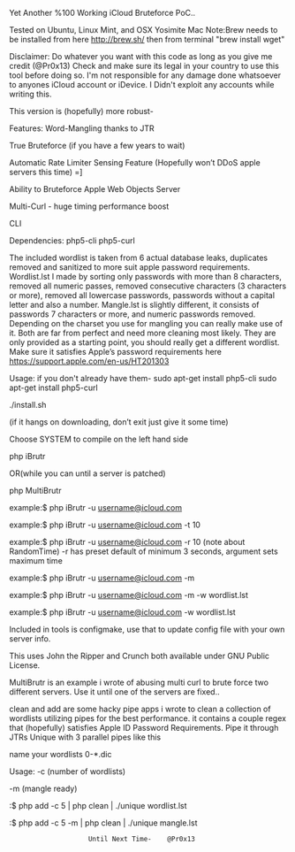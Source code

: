 Yet Another %100 Working iCloud Bruteforce PoC..

Tested on Ubuntu, Linux Mint, and OSX Yosimite
Mac Note:Brew needs to be installed from here http://brew.sh/ then from terminal "brew install wget"


Disclaimer: Do whatever you want with this code as long as you give me credit (@Pr0x13) 
Check and make sure its legal in your country to use this tool before doing so.
I'm not responsible for any damage done whatsoever to anyones iCloud account or iDevice.
I Didn't exploit any accounts while writing this.

This version is (hopefully) more robust- 

Features:
Word-Mangling thanks to JTR

True Bruteforce (if you have a few years to wait)

Automatic Rate Limiter Sensing Feature (Hopefully won’t DDoS apple servers this time) =]

Ability to Bruteforce Apple Web Objects Server 

Multi-Curl - huge timing performance boost 

CLI

Dependencies:
php5-cli
php5-curl

The included wordlist is taken from 6 actual database leaks, duplicates removed and sanitized to more suit apple password requirements. Wordlist.lst I made by sorting only passwords with more than 8 characters, removed all numeric passes, removed consecutive characters (3 characters or more), removed all lowercase passwords, passwords without a capital letter and also a number. 
Mangle.lst is slightly different, it consists of passwords 7 characters or more,  and numeric passwords removed. Depending on the charset you use for mangling you can really make use of it. Both are far from perfect and need more cleaning most likely. They are only provided as a starting point, you should really get a different wordlist. Make sure it satisfies Apple’s password requirements here https://support.apple.com/en-us/HT201303


Usage:
if you don't already have them-
sudo apt-get install php5-cli
sudo apt-get install php5-curl

./install.sh

(if it hangs on downloading, don’t exit just give it some time)

Choose SYSTEM to compile on the left hand side

php iBrutr

OR(while you can until a server is patched)

php MultiBrutr

example:$ php iBrutr -u username@icloud.com

example:$ php iBrutr -u username@icloud.com -t 10

example:$ php iBrutr -u username@icloud.com -r 10 
(note about RandomTime) -r has preset default of minimum 3 seconds, argument sets maximum time 

example:$ php iBrutr -u username@icloud.com -m

example:$ php iBrutr -u username@icloud.com -m -w wordlist.lst

example:$ php iBrutr -u username@icloud.com -w wordlist.lst


Included in tools is configmake, use that to update config file with your own server info.



This uses John the Ripper and Crunch both available under GNU Public License.

MultiBrutr is an example i wrote of abusing multi curl  to brute force two different servers. 
Use it until one of the servers are fixed..

clean and add are some hacky pipe apps i wrote to clean a collection of wordlists utilizing pipes for 
the best performance. it contains a couple regex that (hopefully) satisfies Apple ID Password Requirements. Pipe it through JTRs Unique with 3 parallel pipes like this 

name your wordlists 0-*.dic


Usage:
-c (number of wordlists)

-m (mangle ready)

:$ php add -c 5 | php clean | ./unique wordlist.lst

:$ php add -c 5 -m | php clean | ./unique mangle.lst



                        Until Next Time-    @Pr0x13
